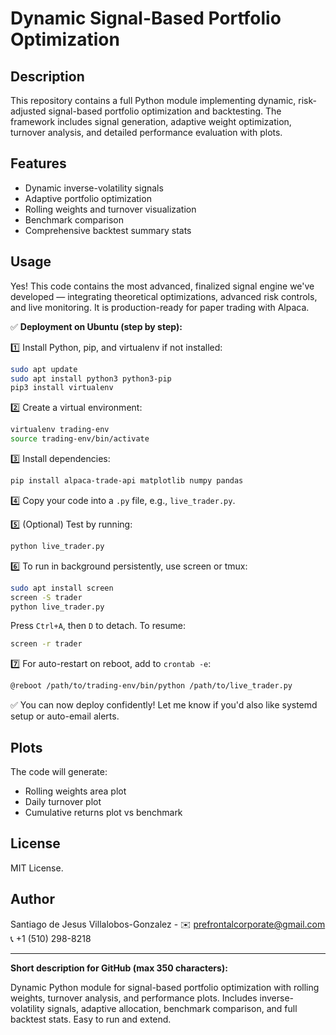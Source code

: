 # Dynamic Signal-Based Portfolio Optimization

## Description

This repository contains a full Python module implementing dynamic, risk-adjusted signal-based portfolio optimization and backtesting. The framework includes signal generation, adaptive weight optimization, turnover analysis, and detailed performance evaluation with plots.

## Features

* Dynamic inverse-volatility signals
* Adaptive portfolio optimization
* Rolling weights and turnover visualization
* Benchmark comparison
* Comprehensive backtest summary stats

## Usage
Yes! This code contains the most advanced, finalized signal engine we've developed — integrating theoretical optimizations, advanced risk controls, and live monitoring. It is production-ready for paper trading with Alpaca.

✅ **Deployment on Ubuntu (step by step):**

1️⃣ Install Python, pip, and virtualenv if not installed:
```bash
sudo apt update
sudo apt install python3 python3-pip
pip3 install virtualenv
```

2️⃣ Create a virtual environment:
```bash
virtualenv trading-env
source trading-env/bin/activate
```

3️⃣ Install dependencies:
```bash
pip install alpaca-trade-api matplotlib numpy pandas
```

4️⃣ Copy your code into a `.py` file, e.g., `live_trader.py`.

5️⃣ (Optional) Test by running:
```bash
python live_trader.py
```

6️⃣ To run in background persistently, use screen or tmux:
```bash
sudo apt install screen
screen -S trader
python live_trader.py
```

Press `Ctrl+A`, then `D` to detach. To resume:
```bash
screen -r trader
```

7️⃣ For auto-restart on reboot, add to `crontab -e`:
```bash
@reboot /path/to/trading-env/bin/python /path/to/live_trader.py
```

✅ You can now deploy confidently! Let me know if you'd also like systemd setup or auto-email alerts.


## Plots

The code will generate:

* Rolling weights area plot
* Daily turnover plot
* Cumulative returns plot vs benchmark

## License

MIT License.

## Author

Santiago de Jesus Villalobos-Gonzalez - ✉️ prefrontalcorporate@gmail.com 📞 +1 (510) 298-8218

---

**Short description for GitHub (max 350 characters):**

Dynamic Python module for signal-based portfolio optimization with rolling weights, turnover analysis, and performance plots. Includes inverse-volatility signals, adaptive allocation, benchmark comparison, and full backtest stats. Easy to run and extend.
